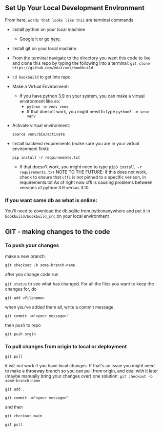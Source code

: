 ## Set Up Your Local Development Environment

From here, `words that looks like this` are terminal commands

- Install python on your local machine
  - Google it or go [here](https://www.python.org/psf/).
- Install git on your local machine.
- From the terminal navigate to the directory you want this code to live and clone this repo by typing the following into a terminal:
  `git clone https://github.com/mdaizovi/bookbuild`
- `cd bookbuild` to get into repo.

- Make a Virtual Environment:

  - If you have python 3.9 on your system, you can make a virtual environment like so:
    - `python -m venv venv`
    - If that doesn't work, you might need to type `python3 -m venv venv`

- Activate virtual environment:

  `source venv/bin/activate`

- Install backend requirements (make sure you are in your virtual environment first):

  `pip install -r requirements.txt`

  - If that doesn't work, you might need to type `pip3 install -r requirements.txt`
    NOTE TO THE FUTURE: if this does not work, check to ensure that `cffi` is not pinned to a specific verison, in requirements.txt
    As of right now cffi is causing problems between versions of python 3.9 versus 3.10

### If you want same db as what is online:

You'll need to download the db.sqlite from pythonanywhere and put it in
`bookbuild/bookbuild_src` on your local environment

## GIT - making changes to the code
### To push your changes

make a new branch:

`git checkout -b some-branch-name`

after you change code run

`git status` to see what has changed. For all the files you want to keep the changes for, do

`git add <filename>`

when you've added them all, write a commit message:

`git commit -m"<your message>"`

then push to repo

`git push orgin`

### To pull changes from origin to local or deployment

`git pull`

it will not work if you have local changes. If that's an issue you might need to make a throaway branch so you can pull from origin, and deal with it later (maybe manually bring your changes over)
one solution:
`git checkout -b some-branch-name`

`git add .`

`git commit -m"<your message>"`

and then

`git checkout main`

`git pull`
